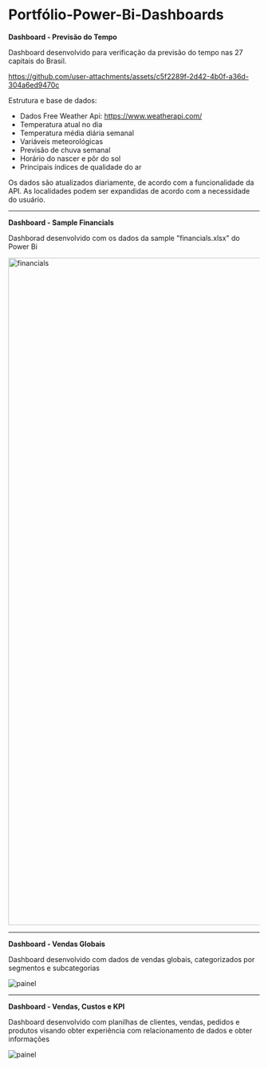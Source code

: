 # Portfólio-Power-Bi-Dashboards

**Dashboard - Previsão do Tempo**

Dashboard desenvolvido para verificação da previsão do tempo nas 27 capitais do Brasil.

https://github.com/user-attachments/assets/c5f2289f-2d42-4b0f-a36d-304a6ed9470c

Estrutura e base de dados:
- Dados Free Weather Api: https://www.weatherapi.com/
- Temperatura atual no dia
- Temperatura média diária semanal
- Variáveis meteorológicas
- Previsão de chuva semanal
- Horário do nascer e pôr do sol
- Principais índices de qualidade do ar

Os dados são atualizados diariamente, de acordo com a funcionalidade da API.
As localidades podem ser expandidas de acordo com a necessidade do usuário.

-----------------------------------------------------------------------------
**Dashboard - Sample Financials**

Dashborad desenvolvido com os dados da sample "financials.xlsx" do Power Bi

<img width="1188" height="1334" alt="financials" src="https://github.com/user-attachments/assets/6ea0e49e-e692-48cd-b4b4-101c18d5be61" />

-----------------------------------------------------------------------------
**Dashboard - Vendas Globais**

Dashboard desenvolvido com dados de vendas globais, categorizados por segmentos e subcategorias

![painel](https://github.com/user-attachments/assets/32f0768b-1960-46d1-b3bd-365da91bdbc6)

-----------------------------------------------------------------------------
**Dashboard - Vendas, Custos e KPI**

Dashboard desenvolvido com planilhas de clientes, vendas, pedidos e produtos visando obter experiência com relacionamento de dados e obter informações

![painel](https://github.com/user-attachments/assets/9180f675-83fb-40ee-b5b3-35be80e1f226)
